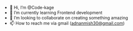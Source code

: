 - 👋 Hi, I’m @Code-kage
- 🌱 I’m currently learning Frontend development
- 💞️ I’m looking to collaborate on creating something amazing
- 📫 How to reach me via gmail (adnanmish30@gmail.com)

<!---
Code-hokage/Code-hokage is a ✨ special ✨ repository because its `README.md` (this file) appears on your GitHub profile.
You can click the Preview link to take a look at your changes.
--->
